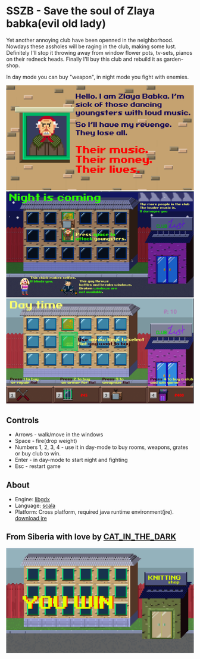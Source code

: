# SSZB - Save the soul of Zlaya babka(evil old lady)

Yet another annoying club have been openned in the neighborhood. 
Nowdays these assholes will be raging in the club, making some lust.
Definitely I'll stop it throwing away from window flower pots, tv-sets, pianos on their redneck heads. Finally I'll buy this club and rebuild it as garden-shop.

In day mode you can buy "weapon", in night mode you fight with enemies.

![](https://raw.githubusercontent.com/cat-in-the-dark/old48_32_game/master/assets/textures/tutor_1.gif)
![](https://raw.githubusercontent.com/cat-in-the-dark/old48_32_game/master/assets/textures/tutor_2.gif)
![](https://raw.githubusercontent.com/cat-in-the-dark/old48_32_game/master/assets/textures/tutor_3.gif)

## Controls

- Arrows - walk/move in the windows
- Space - fire(drop weight)
- Numbers 1, 2, 3, 4 - use it in day-mode to buy rooms, weapons, grates or buy club to win.
- Enter - in day-mode to start night and fighting
- Esc - restart game

## About

- Engine: [libgdx](http://libgdx.badlogicgames.com/)
- Language: [scala](http://www.scala-lang.org/)
- Platform: Cross platform, required java runtime environment(jre). [download jre](http://www.oracle.com/technetwork/java/javase/downloads/jre8-downloads-2133155.html) 

## From Siberia with love by [CAT_IN_THE_DARK](https://github.com/cat-in-the-dark)

![](https://raw.githubusercontent.com/cat-in-the-dark/old48_32_game/master/assets/textures/gamewin.gif)
